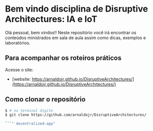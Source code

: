 # Bem vindo disciplina de Disruptive Architectures: IA e IoT

Olá pessoal, bem vindos!! Neste repositório você irá encontrar os conteúdos ministrados em sala de aula assim como dicas, exemplos e laboratórios. 

## Para acompanhar os roteiros práticos 

Acesse o site:

- [website: https://arnaldojr.github.io/DisruptiveArchitectures/](https://arnaldojr.github.io/DisruptiveArchitectures/)


## Como clonar o repositório

``` bash
$ # no terminal digite
$ git clone https://github.com/arnaldojr/DisruptiveArchitectures/

```" decentralized-app" 

